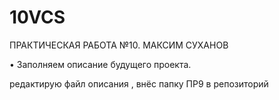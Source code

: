 
# 10VCS

ПРАКТИЧЕСКАЯ РАБОТА №10. МАКСИМ СУХАНОВ

•	Заполняем описание будущего проекта.

редактирую файл описания , внёс папку ПР9 в репозиторий
